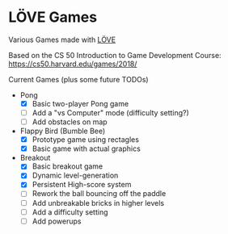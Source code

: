 ﻿# LÖVE Games

Various Games made with [LÖVE](https://love2d.org/)

Based on the CS 50 Introduction to Game Development Course: https://cs50.harvard.edu/games/2018/

Current Games (plus some future TODOs)
- Pong
  - [x] Basic two-player Pong game
  - [ ] Add a "vs Computer" mode (difficulty setting?)
  - [ ] Add obstacles on map
- Flappy Bird (Bumble Bee)
  - [x] Prototype game using rectagles
  - [x] Basic game with actual graphics
- Breakout
  - [x] Basic breakout game
  - [x] Dynamic level-generation
  - [x] Persistent High-score system
  - [ ] Rework the ball bouncing off the paddle
  - [ ] Add unbreakable bricks in higher levels
  - [ ] Add a difficulty setting
  - [ ] Add powerups
